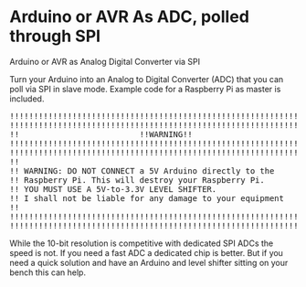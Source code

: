 # Arduino or AVR As ADC, polled through SPI
Arduino or AVR as Analog Digital Converter via SPI

Turn your Arduino into an Analog to Digital Converter (ADC) that you can poll via SPI in slave mode. Example code for a Raspberry Pi as master is included.

<pre>!!!!!!!!!!!!!!!!!!!!!!!!!!!!!!!!!!!!!!!!!!!!!!!!!!!!!!!!!!!!!!!!
!!!!!!!!!!!!!!!!!!!!!!!!!!!!!!!!!!!!!!!!!!!!!!!!!!!!!!!!!!!!!!!!
!!                         !!WARNING!!                        !!   
!!!!!!!!!!!!!!!!!!!!!!!!!!!!!!!!!!!!!!!!!!!!!!!!!!!!!!!!!!!!!!!!
!!!!!!!!!!!!!!!!!!!!!!!!!!!!!!!!!!!!!!!!!!!!!!!!!!!!!!!!!!!!!!!!
!!                                                            !!
!! WARNING: DO NOT CONNECT a 5V Arduino directly to the       !!
!! Raspberry Pi. This will destroy your Raspberry Pi.         !!
!! YOU MUST USE A 5V-to-3.3V LEVEL SHIFTER.                   !!
!! I shall not be liable for any damage to your equipment     !!
!!                                                            !!
!!!!!!!!!!!!!!!!!!!!!!!!!!!!!!!!!!!!!!!!!!!!!!!!!!!!!!!!!!!!!!!!
!!!!!!!!!!!!!!!!!!!!!!!!!!!!!!!!!!!!!!!!!!!!!!!!!!!!!!!!!!!!!!!!</pre>

While the 10-bit resolution is competitive with dedicated SPI ADCs the speed is not. If you need a fast ADC a dedicated chip is better. But if you need a quick solution and have an Arduino and level shifter sitting on your bench this can help.

